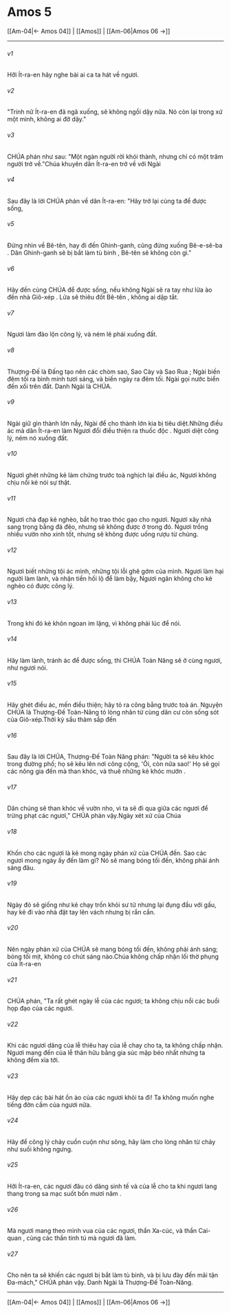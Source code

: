 # Amos 5

[[Am-04|← Amos 04]] | [[Amos]] | [[Am-06|Amos 06 →]]
***



###### v1 
Hỡi Ít-ra-en hãy nghe bài ai ca ta hát về ngươi. 

###### v2 
"Trinh nữ Ít-ra-en đã ngã xuống, sẽ không ngồi dậy nữa. Nó còn lại trong xứ một mình, không ai đỡ dậy." 

###### v3 
CHÚA phán như sau: "Một ngàn người rời khỏi thành, nhưng chỉ có một trăm người trở về."Chúa khuyên dân Ít-ra-en trở về với Ngài 

###### v4 
Sau đây là lời CHÚA phán về dân Ít-ra-en: "Hãy trở lại cùng ta để được sống, 

###### v5 
Đừng nhìn về Bê-tên, hay đi đến Ghinh-ganh, cũng đừng xuống Bê-e-sê-ba . Dân Ghinh-ganh sẽ bị bắt làm tù binh , Bê-tên sẽ không còn gì." 

###### v6 
Hãy đến cùng CHÚA để được sống, nếu không Ngài sẽ ra tay như lửa ào đến nhà Giô-xép . Lửa sẽ thiêu đốt Bê-tên , không ai dập tắt. 

###### v7 
Ngươi làm đảo lộn công lý, và ném lẽ phải xuống đất. 

###### v8 
Thượng-Đế là Đấng tạo nên các chòm sao, Sao Cày và Sao Rua ; Ngài biến đêm tối ra bình minh tươi sáng, và biến ngày ra đêm tối. Ngài gọi nước biển đến xối trên đất. Danh Ngài là CHÚA. 

###### v9 
Ngài giữ gìn thành lớn nầy, Ngài để cho thành lớn kia bị tiêu diệt.Những điều ác mà dân Ít-ra-en làm Ngươi đổi điều thiện ra thuốc độc . Ngươi diệt công lý, ném nó xuống đất. 

###### v10 
Ngươi ghét những kẻ làm chứng trước toà nghịch lại điều ác, Ngươi không chịu nổi kẻ nói sự thật. 

###### v11 
Ngươi chà đạp kẻ nghèo, bắt họ trao thóc gạo cho ngươi. Ngươi xây nhà sang trọng bằng đá đẽo, nhưng sẽ không được ở trong đó. Ngươi trồng nhiều vườn nho xinh tốt, nhưng sẽ không được uống rượu từ chúng. 

###### v12 
Ngươi biết những tội ác mình, những tội lỗi ghê gớm của mình. Ngươi làm hại người làm lành, và nhận tiền hối lộ để làm bậy, Ngươi ngăn không cho kẻ nghèo có được công lý. 

###### v13 
Trong khi đó kẻ khôn ngoan im lặng, vì không phải lúc để nói. 

###### v14 
Hãy làm lành, tránh ác để được sống, thì CHÚA Toàn Năng sẽ ở cùng ngươi, như ngươi nói. 

###### v15 
Hãy ghét điều ác, mến điều thiện; hãy tỏ ra công bằng trước toà án. Nguyện CHÚA là Thượng-Đế Toàn-Năng tỏ lòng nhân từ cùng dân cư còn sống sót của Giô-xép.Thời kỳ sầu thảm sắp đến 

###### v16 
Sau đây là lời CHÚA, Thượng-Đế Toàn Năng phán: "Người ta sẽ kêu khóc trong đường phố; họ sẽ kêu lên nơi công cộng, 'Ôi, còn nữa sao!' Họ sẽ gọi các nông gia đến mà than khóc, và thuê những kẻ khóc mướn . 

###### v17 
Dân chúng sẽ than khóc về vườn nho, vì ta sẽ đi qua giữa các ngươi để trừng phạt các ngươi," CHÚA phán vậy.Ngày xét xử của Chúa 

###### v18 
Khốn cho các ngươi là kẻ mong ngày phán xử của CHÚA đến. Sao các ngươi mong ngày ấy đến làm gì? Nó sẽ mang bóng tối đến, không phải ánh sáng đâu. 

###### v19 
Ngày đó sẽ giống như kẻ chạy trốn khỏi sư tử nhưng lại đụng đầu với gấu, hay kẻ đi vào nhà đặt tay lên vách nhưng bị rắn cắn. 

###### v20 
Nên ngày phán xử của CHÚA sẽ mang bóng tối đến, không phải ánh sáng; bóng tối mịt, không có chút sáng nào.Chúa không chấp nhận lối thờ phụng của Ít-ra-en 

###### v21 
CHÚA phán, "Ta rất ghét ngày lễ của các ngươi; ta không chịu nổi các buổi họp đạo của các ngươi. 

###### v22 
Khi các ngươi dâng của lễ thiêu hay của lễ chay cho ta, ta không chấp nhận. Ngươi mang đến của lễ thân hữu bằng gia súc mập béo nhất nhưng ta không đếm xỉa tới. 

###### v23 
Hãy dẹp các bài hát ồn ào của các ngươi khỏi ta đi! Ta không muốn nghe tiếng đờn cầm của ngươi nữa. 

###### v24 
Hãy để công lý chảy cuồn cuộn như sông, hãy làm cho lòng nhân từ chảy như suối không ngưng. 

###### v25 
Hỡi Ít-ra-en, các ngươi đâu có dâng sinh tế và của lễ cho ta khi ngươi lang thang trong sa mạc suốt bốn mươi năm . 

###### v26 
Mà ngươi mang theo mình vua của các ngươi, thần Xa-cúc, và thần Cai-quan , cùng các thần tinh tú mà ngươi đã làm. 

###### v27 
Cho nên ta sẽ khiến các ngươi bị bắt làm tù binh, và bị lưu đày đến mãi tận Đa-mách," CHÚA phán vậy. Danh Ngài là Thượng-Đế Toàn-Năng.

***
[[Am-04|← Amos 04]] | [[Amos]] | [[Am-06|Amos 06 →]]
